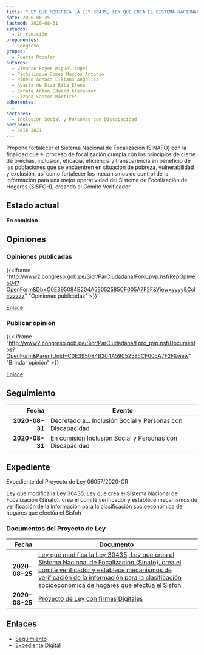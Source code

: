 ```yaml
---
title: "LEY QUE MODIFICA LA LEY 30435, LEY QUE CREA EL SISTEMA NACIONAL DE FOCALIZACIÓN (SINAFO), CREA EL COMITÉ VERIFICADOR Y ESTABLECE MECANISMOS DE VERIFICACIÓN DE LA INFORMACIÒN PARA LA CLASIFICACIÓN SOCIOECONÓMICA DE HOGARES QUE EFECTÚA EL SISFOH"
date: 2020-08-25
lastmod: 2020-08-31
estados: 
  - En comisión
proponentes: 
  - Congreso
grupos: 
  - Fuerza Popular
autores: 
  - Vivanco Reyes Miguel Angel
  - Pichilingue Gomez Marcos Antonio
  - Pinedo Achaca Liliana Angélica
  - Ayasta de Díaz Rita Elena
  - Zarate Anton Edward Alexander
  - Lizana Santos Mártires
adherentes: 
  - 
sectores: 
  - Inclusión Social y Personas con Discapacidad
periodos: 
  - 2016-2021
---
```


Propone fortalecer el Sistema Nacional de Focalización (SINAFO) con la finalidad que el proceso de focalización cumpla con los principios de cierre de brechas, inclusión, eficacia, eficiencia y transparencia en beneficio de las poblaciones que se encuentren en situación de pobreza, vulnerabilidad y exclusión, así como fortalecer los mecanismos de control de la información para una mejor operatividad del Sistema de Focalización de Hogares (SISFOH), creando el Comité Verificador


## Estado actual

**En comisión**

## Opiniones

### Opiniones publicadas

{{<iframe "http://www2.congreso.gob.pe/Sicr/ParCiudadana/Foro_pvp.nsf/RepOpiweb04?OpenForm&Db=C0E395084B204A59052585CF005A7F2F&View=yyyy&Col=zzzzz" "Opiniones publicadas" >}}

[Enlace](http://www2.congreso.gob.pe/Sicr/ParCiudadana/Foro_pvp.nsf/RepOpiweb04?OpenForm&Db=C0E395084B204A59052585CF005A7F2F&View=yyyy&Col=zzzzz)
### Publicar opinión

{{< iframe "http://www2.congreso.gob.pe/Sicr/ParCiudadana/Foro_pvp.nsf/Documentos?OpenForm&ParentUnid=C0E395084B204A59052585CF005A7F2F&view" "Brindar opinión" >}}

[Enlace](http://www2.congreso.gob.pe/Sicr/ParCiudadana/Foro_pvp.nsf/Documentos?OpenForm&ParentUnid=C0E395084B204A59052585CF005A7F2F&view)

## Seguimiento

| Fecha | Evento |
|------:|--------|
| **2020-08-31** | Decretado a... Inclusión Social y Personas con Discapacidad|
| **2020-08-31** | En comisión Inclusión Social y Personas con Discapacidad|


## Expediente

Expediente del Proyecto de Ley 06057/2020-CR

Ley que modifica la Ley 30435, Ley que crea el Sistema Nacional de Focalización (Sinafo), crea el comité verificador y establece mecanismos de verificación de la información para la clasificación socioeconómica de hogares que efectúa el Sisfoh


### Documentos del Proyecto de Ley

| Fecha | Documento |
|------:|--------|
| **2020-08-25** | [Ley que modifica la Ley 30435, Ley que crea el Sistema Nacional de Focalización (Sinafo), crea el comité verificador y establece mecanismos de verificación de la información para la clasificación socioeconómica de hogares que efectúa el Sisfoh](http://www.leyes.congreso.gob.pe/Documentos/2016_2021/Proyectos_de_Ley_y_de_Resoluciones_Legislativas/PL06057-20200825.pdf) |
| **2020-08-25** | [Proyecto de Ley con firmas Digitales](http://www.leyes.congreso.gob.pe/Documentos/2016_2021/Proyectos_de_Ley_y_de_Resoluciones_Legislativas/Proyectos_Firmas_digitales/PL06057.pdf) |

## Enlaces 

- [Seguimiento](http://www2.congreso.gob.pe/Sicr/TraDocEstProc/CLProLey2016.nsf/f7fff46988ca05b1052578e100829cc7/76477a6aed2475e1052585cf0062dcf2?OpenDocument)
- [Expediente Digital](http://www2.congreso.gob.pe/Sicr/TraDocEstProc/CLProLey2016.nsf/f7fff46988ca05b1052578e100829cc7/76477a6aed2475e1052585cf0062dcf2?OpenDocument&Click=05257FB7005EB655.eb71d0cf91d8294e05256cdf006b5706/$Body/0.1C6C)
